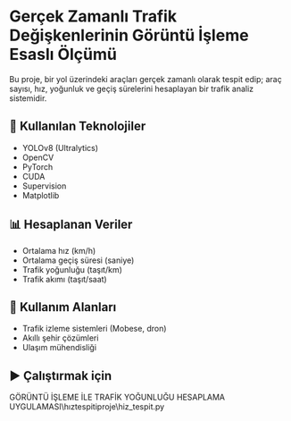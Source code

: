 # Gerçek Zamanlı Trafik Değişkenlerinin Görüntü İşleme Esaslı Ölçümü

Bu proje, bir yol üzerindeki araçları gerçek zamanlı olarak tespit edip; araç sayısı, hız, yoğunluk ve geçiş sürelerini hesaplayan bir trafik analiz sistemidir.

## 🔧 Kullanılan Teknolojiler

- YOLOv8 (Ultralytics)
- OpenCV
- PyTorch
- CUDA
- Supervision
- Matplotlib

## 📊 Hesaplanan Veriler
- Ortalama hız (km/h)
- Ortalama geçiş süresi (saniye)
- Trafik yoğunluğu (taşıt/km)
- Trafik akımı (taşıt/saat)

## 🎯 Kullanım Alanları
- Trafik izleme sistemleri (Mobese, dron)
- Akıllı şehir çözümleri
- Ulaşım mühendisliği

## ▶️ Çalıştırmak için
GÖRÜNTÜ İŞLEME İLE TRAFİK YOĞUNLUĞU HESAPLAMA UYGULAMASI\hıztespitiproje\hiz_tespit.py